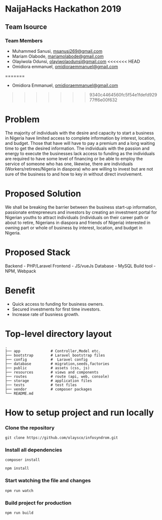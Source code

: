 # NaijaHacks Hackathon 2019

## Team Isource

### Team Members

- Muhammed Sanusi, msanusi269@gmail.com
- Mariam Olabode, mariamolabode@gmail.com
- Olayiwola Odunsi, olayiwolaodunsi@gmail.com
<<<<<<< HEAD
- Omidiora emmanuel, omidioraemmanuel@gmail.com

=======
- Omidiora Emmanuel, omidioraemmanuel@gmail.com
>>>>>>> 9340c4464560fc5f54e1fdefd92977ff6e00f632

# Problem

The majority of individuals with the desire and capacity to start a business in Nigeria have limited access to complete information by interest, location, and budget. Those that have will have to pay a premium and a long waiting time to get the desired information.   The individuals with the passion and energy to execute the businesses lack access to funding as the individuals are required to have some level of financing or be able to employ the service of someone who has one, likewise, there are individuals (Workers/retirees/Nigeria in diaspora) who are willing to invest but are not sure of the business to and how to key in without direct involvement.

# Proposed Solution

We shall be breaking the barrier between the business start-up information, passionate entrepreneurs and investors by creating an investment portal for Nigerian youths to attract individuals (individuals on their career path or about to retire, Nigerians in diaspora and friends of Nigeria) interested in owning part or whole of business by interest, location, and budget in Nigeria.

# Proposed Stack

Backend - PHP/Laravel 
Frontend - JS/vueJs 
Database - MySQL
Build tool - NPM, Webpack

# Benefit

- Quick access to funding for business owners.
- Secured investments for first time investors.
- Increase rate of busniess growth.


# Top-level directory layout

    .
    ├── app              # Controller,Model etc.
    ├── bootstrap        # Laravel bootstrap files
    ├── config           #  Laravel config
    ├── database         # migration,seeds,factories
    ├── public           # assets (css, js)
    ├── resources        # views and components
    ├── routes           # route (api, web, console)
    ├── storage          # application files
    ├── tests            # test files  
    ├── vendor           # composer packages   
    └── README.md   


# How to setup project and run locally

### Clone the repository 

```
git clone https://github.com/olaysco/infosyndrom.git
```

### Install all dependencies


```
composer install
```

```
npm install
```

### Start watching the file and changes

```
npm run watch
```


### Build project for production

```
npm run build
```            






